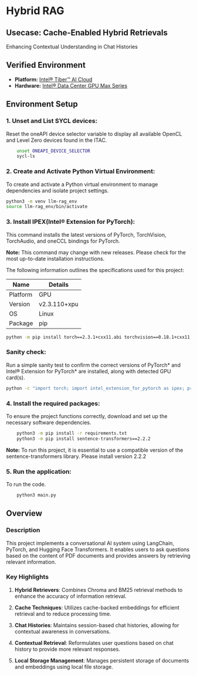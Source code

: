 # Hybrid RAG

## Usecase: Cache-Enabled Hybrid Retrievals
Enhancing Contextual Understanding in Chat Histories

## Verified Environment
- **Platform:** [Intel® Tiber™ AI Cloud](#https://www.intel.com/content/www/us/en/developer/tools/devcloud/services.html)
- **Hardware:** [Intel® Data Center GPU Max Series](#https://www.intel.com/content/www/us/en/products/details/discrete-gpus/data-center-gpu/max-series.html)

## Environment Setup

### 1. Unset and List SYCL devices:
Reset the oneAPI device selector variable to display all available OpenCL and Level Zero devices found in the ITAC.
```bash
    unset ONEAPI_DEVICE_SELECTOR
    sycl-ls
```

### 2. Create and Activate Python Virtual Environment: 
To create and activate a Python virtual environment to manage dependencies and isolate project settings.
```bash
python3 -m venv llm-rag_env
source llm-rag_env/bin/activate
```

### 3. Install IPEX(Intel® Extension for PyTorch):
This command installs the latest versions of PyTorch, TorchVision, TorchAudio, and oneCCL bindings for PyTorch.

**Note:** This command may change with new releases. Please check for the most up-to-date installation instructions.

The following information outlines the specifications used for this project:

| Name      | Details                   |
|-----------|---------------------------|
| Platform  | GPU                       |
| Version   | v2.3.110+xpu              |
| OS        | Linux                     |
| Package   | pip                       |


```bash
python -m pip install torch==2.3.1+cxx11.abi torchvision==0.18.1+cxx11.abi torchaudio==2.3.1+cxx11.abi intel-extension-for-pytorch==2.3.110+xpu oneccl_bind_pt==2.3.100+xpu --extra-index-url https://pytorch-extension.intel.com/release-whl/stable/xpu/us/
```

### Sanity check:

Run a simple sanity test to confirm the correct versions of PyTorch* and Intel® Extension for PyTorch* are installed, along with detected GPU card(s).

```bash
python -c "import torch; import intel_extension_for_pytorch as ipex; print(torch.__version__); print(ipex.__version__); [print(f'[{i}]: {torch.xpu.get_device_properties(i)}') for i in range(torch.xpu.device_count())];"
```

### 4. Install the required packages:
To ensure the project functions correctly, download and set up the necessary software dependencies.
    
```bash
    python3 -m pip install -r requirements.txt
    python3 -m pip install sentence-transformers==2.2.2
```
**Note:** To run this project, it is essential to use a compatible version of the sentence-transformers library. Please install version 2.2.2

### 5. Run the application:
To run the code.

```bash
    python3 main.py
```
## Overview

### Description
This project implements a conversational AI system using LangChain, PyTorch, and Hugging Face Transformers. It enables users to ask questions based on the content of PDF documents and provides answers by retrieving relevant information.

### Key Highlights
1. **Hybrid Retrievers**: Combines Chroma and BM25 retrieval methods to enhance the accuracy of information retrieval.
   
2. **Cache Techniques**: Utilizes cache-backed embeddings for efficient retrieval and to reduce processing time.

3. **Chat Histories**: Maintains session-based chat histories, allowing for contextual awareness in conversations.

4. **Contextual Retrieval**: Reformulates user questions based on chat history to provide more relevant responses.

5. **Local Storage Management**: Manages persistent storage of documents and embeddings using local file storage.


